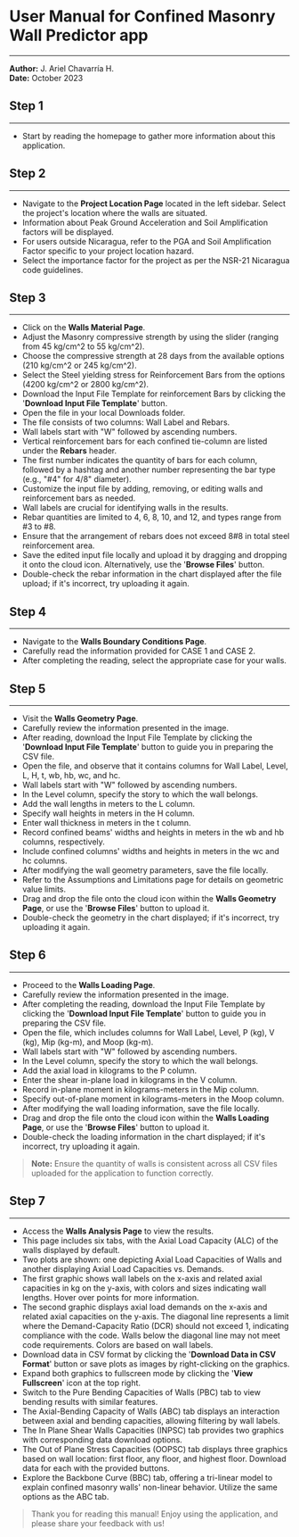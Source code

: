 # User Manual for Confined Masonry Wall Predictor app
---

**Author:** J. Ariel Chavarría H.  
**Date:** October 2023

## Step 1
---

- Start by reading the homepage to gather more information about this application.

## Step 2
---
- Navigate to the **Project Location Page** located in the left sidebar. Select the project's location where the walls are situated.
- Information about Peak Ground Acceleration and Soil Amplification factors will be displayed.
- For users outside Nicaragua, refer to the PGA and Soil Amplification Factor specific to your project location hazard.
- Select the importance factor for the project as per the NSR-21 Nicaragua code guidelines.

## Step 3
---
- Click on the **Walls Material Page**.
- Adjust the Masonry compressive strength by using the slider (ranging from 45 kg/cm^2 to 55 kg/cm^2).
- Choose the compressive strength at 28 days from the available options (210 kg/cm^2 or 245 kg/cm^2).
- Select the Steel yielding stress for Reinforcement Bars from the options (4200 kg/cm^2 or 2800 kg/cm^2).
- Download the Input File Template for reinforcement Bars by clicking the '**Download Input File Template**' button.
- Open the file in your local Downloads folder.
- The file consists of two columns: Wall Label and Rebars.
- Wall labels start with "W" followed by ascending numbers.
- Vertical reinforcement bars for each confined tie-column are listed under the **Rebars** header.
- The first number indicates the quantity of bars for each column, followed by a hashtag and another number representing the bar type (e.g., "#4" for 4/8" diameter).
- Customize the input file by adding, removing, or editing walls and reinforcement bars as needed.
- Wall labels are crucial for identifying walls in the results.
- Rebar quantities are limited to 4, 6, 8, 10, and 12, and types range from #3 to #8.
- Ensure that the arrangement of rebars does not exceed 8#8 in total steel reinforcement area.
- Save the edited input file locally and upload it by dragging and dropping it onto the cloud icon. Alternatively, use the '**Browse Files**' button.
- Double-check the rebar information in the chart displayed after the file upload; if it's incorrect, try uploading it again.

## Step 4
---
- Navigate to the **Walls Boundary Conditions Page**.
- Carefully read the information provided for CASE 1 and CASE 2.
- After completing the reading, select the appropriate case for your walls.

## Step 5
---
- Visit the **Walls Geometry Page**.
- Carefully review the information presented in the image.
- After reading, download the Input File Template by clicking the '**Download Input File Template**' button to guide you in preparing the CSV file.
- Open the file, and observe that it contains columns for Wall Label, Level, L, H, t, wb, hb, wc, and hc.
- Wall labels start with "W" followed by ascending numbers.
- In the Level column, specify the story to which the wall belongs.
- Add the wall lengths in meters to the L column.
- Specify wall heights in meters in the H column.
- Enter wall thickness in meters in the t column.
- Record confined beams' widths and heights in meters in the wb and hb columns, respectively.
- Include confined columns' widths and heights in meters in the wc and hc columns.
- After modifying the wall geometry parameters, save the file locally.
- Refer to the Assumptions and Limitations page for details on geometric value limits.
- Drag and drop the file onto the cloud icon within the **Walls Geometry Page**, or use the '**Browse Files**' button to upload it.
- Double-check the geometry in the chart displayed; if it's incorrect, try uploading it again.

## Step 6
---
- Proceed to the **Walls Loading Page**.
- Carefully review the information presented in the image.
- After completing the reading, download the Input File Template by clicking the '**Download Input File Template**' button to guide you in preparing the CSV file.
- Open the file, which includes columns for Wall Label, Level, P (kg), V (kg), Mip (kg-m), and Moop (kg-m).
- Wall labels start with "W" followed by ascending numbers.
- In the Level column, specify the story to which the wall belongs.
- Add the axial load in kilograms to the P column.
- Enter the shear in-plane load in kilograms in the V column.
- Record in-plane moment in kilograms-meters in the Mip column.
- Specify out-of-plane moment in kilograms-meters in the Moop column.
- After modifying the wall loading information, save the file locally.
- Drag and drop the file onto the cloud icon within the **Walls Loading Page**, or use the '**Browse Files**' button to upload it.
- Double-check the loading information in the chart displayed; if it's incorrect, try uploading it again.

> **Note:** Ensure the quantity of walls is consistent across all CSV files uploaded for the application to function correctly.

## Step 7
---
- Access the **Walls Analysis Page** to view the results.
- This page includes six tabs, with the Axial Load Capacity (ALC) of the walls displayed by default.
- Two plots are shown: one depicting Axial Load Capacities of Walls and another displaying Axial Load Capacities vs. Demands.
- The first graphic shows wall labels on the x-axis and related axial capacities in kg on the y-axis, with colors and sizes indicating wall lengths. Hover over points for more information.
- The second graphic displays axial load demands on the x-axis and related axial capacities on the y-axis. The diagonal line represents a limit where the Demand-Capacity Ratio (DCR) should not exceed 1, indicating compliance with the code. Walls below the diagonal line may not meet code requirements. Colors are based on wall labels.
- Download data in CSV format by clicking the '**Download Data in CSV Format**' button or save plots as images by right-clicking on the graphics.
- Expand both graphics to fullscreen mode by clicking the '**View Fullscreen**' icon at the top right.
- Switch to the Pure Bending Capacities of Walls (PBC) tab to view bending results with similar features.
- The Axial-Bending Capacity of Walls (ABC) tab displays an interaction between axial and bending capacities, allowing filtering by wall labels.
- The In Plane Shear Walls Capacities (INPSC) tab provides two graphics with corresponding data download options.
- The Out of Plane Stress Capacities (OOPSC) tab displays three graphics based on wall location: first floor, any floor, and highest floor. Download data for each with the provided buttons.
- Explore the Backbone Curve (BBC) tab, offering a tri-linear model to explain confined masonry walls' non-linear behavior. Utilize the same options as the ABC tab.
  
> Thank you for reading this manual! Enjoy using the application, and please share your feedback with us!
